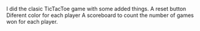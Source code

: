 I did the clasic TicTacToe game with some added things.
A reset button
Diferent color for each player
A scoreboard to count the number of games won for each player.
